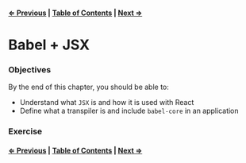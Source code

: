 #### [⇐ Previous](./01-intro.md) | [Table of Contents](./../readme.md) | [Next ⇒](./03-components.md)

# Babel + JSX

### Objectives

By the end of this chapter, you should be able to:

- Understand what `JSX` is and how it is used with React
- Define what a transpiler is and include `babel-core` in an application



### Exercise

#### [⇐ Previous](./01-intro.md) | [Table of Contents](./../readme.md) | [Next ⇒](./03-components.md)